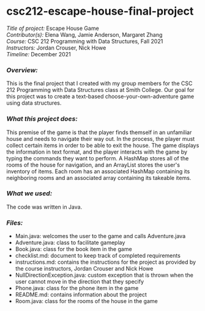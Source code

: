 # csc212-escape-house-final-project

*Title of project:* Escape House Game      
*Contributor(s):* Elena Wang, Jamie Anderson, Margaret Zhang      
*Course:* CSC 212 Programming with Data Structures, Fall 2021      
*Instructors:* Jordan Crouser, Nick Howe      
*Timeline:* December 2021      

### *Overview:*      
This is the final project that I created with my group members for the CSC 212 Programming with Data Structures class at Smith College. Our goal for this project was to create a text-based choose-your-own-adventure game using data structures.

### *What this project does:*     
This premise of the game is that the player finds themself in an unfamiliar house and needs to navigate their way out. In the process, the player must collect certain items in order to be able to exit the house. The game displays the information in text format, and the player interacts with the game by typing the commands they want to perform. A HashMap stores all of the rooms of the house for navigation, and an ArrayList stores the user's inventory of items. Each room has an associated HashMap containing its neighboring rooms and an associated array containing its takeable items.

### *What we used:*      
The code was written in Java.

### *Files:*   
* Main.java: welcomes the user to the game and calls Adventure.java
* Adventure.java: class to facilitate gameplay
* Book.java: class for the book item in the game
* checklist.md: document to keep track of completed requirements
* instructions.md: contains the instructions for the project as provided by the course instructors, Jordan Crouser and Nick Howe
* NullDirectionException.java: custom exception that is thrown when the user cannot move in the direction that they specify
* Phone.java: class for the phone item in the game
* README.md: contains information about the project
* Room.java: class for the rooms of the house in the game